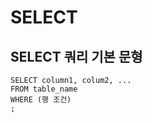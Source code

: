 # SELECT

## SELECT 쿼리 기본 문형 

```text
SELECT column1, colum2, ...
FROM table_name
WHERE (행 조건) 
; 
```



